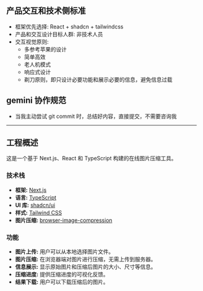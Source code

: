 ## 产品交互和技术侧标准

- 框架优先选择: React + shadcn + tailwindcss
- 产品和交互设计目标人群: 非技术人员
- 交互视觉原则:
  - 多参考苹果的设计
  - 简单高效
  - 老人机模式
  - 响应式设计
  - 剃刀原则，即只设计必要功能和展示必要的信息，避免信息过载

## gemini 协作规范  

- 当我主动尝试 git commit 时，总结好内容，直接提交，不需要咨询我

---

## 工程概述

这是一个基于 Next.js、React 和 TypeScript 构建的在线图片压缩工具。

### 技术栈

- **框架:** [Next.js](https://nextjs.org/)
- **语言:** [TypeScript](https://www.typescriptlang.org/)
- **UI 库:** [shadcn/ui](https://ui.shadcn.com/)
- **样式:** [Tailwind CSS](https://tailwindcss.com/)
- **图片压缩:** [browser-image-compression](https://github.com/Donaldcwl/browser-image-compression)

### 功能

- **图片上传:** 用户可以从本地选择图片文件。
- **图片压缩:** 在浏览器端对图片进行压缩，无需上传到服务器。
- **信息展示:** 显示原始图片和压缩后图片的大小、尺寸等信息。
- **压缩进度:** 提供压缩进度的可视化反馈。
- **结果下载:** 用户可以下载压缩后的图片。
